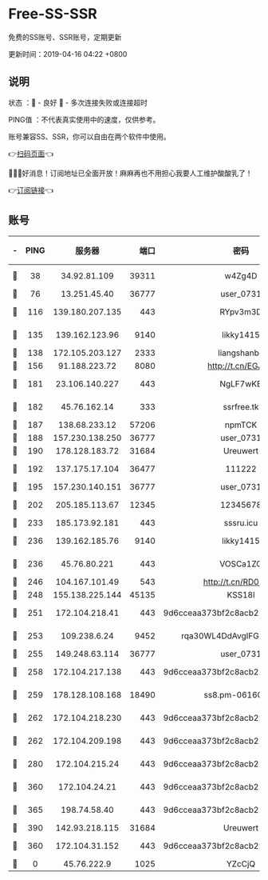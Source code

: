 # Free-SS-SSR

免费的SS账号、SSR账号，定期更新

更新时间：2019-04-16 04:22 +0800

## 说明

状态     ：🙂 - 良好 🙁 - 多次连接失败或连接超时

PING值   ：不代表真实使用中的速度，仅供参考。

账号兼容SS、SSR，你可以自由在两个软件中使用。

👉[扫码页面](https://liesauer.github.io/Free-SS-SSR/)👈

🎉🎉🎉好消息！订阅地址已全面开放！麻麻再也不用担心我要人工维护酸酸乳了！

👉[订阅链接](https://www.liesauer.net/yogurt/subscribe?ACCESS_TOKEN=DAYxR3mMaZAsaqUb)👈

## 账号

|-|PING|服务器|端口|密码|加密方式|区域|
|:----:|:----:|:-----:|-----:|:----:|:----:|:----:|
|🙂|38|34.92.81.109|39311|w4Zg4D|chacha20-ietf|US|
|🙂|76|13.251.45.40|36777|user_0731|chacha20|SG|
|🙂|116|139.180.207.135|443|RYpv3m3D|aes-256-cfb|JP|
|🙂|135|139.162.123.96|9140|likky1415|aes-256-cfb|JP|
|🙂|138|172.105.203.127|2333|liangshanbo|chacha20|JP|
|🙂|156|91.188.223.72|8080|http://t.cn/EGJIyrl|rc4-md5|RU|
|🙂|181|23.106.140.227|443|NgLF7wKB|aes-256-cfb|US|
|🙂|182|45.76.162.14|333|ssrfree.tk|aes-256-cfb|SG|
|🙂|187|138.68.233.12|57206|npmTCK|rc4-md5|US|
|🙂|188|157.230.138.250|36777|user_0731|chacha20|US|
|🙂|190|178.128.183.72|31684|Ureuwert|chacha20|US|
|🙂|192|137.175.17.104|36477|111222|aes-256-cfb|US|
|🙂|195|157.230.140.151|36777|user_0731|chacha20|US|
|🙂|202|205.185.113.67|12345|12345678|aes-256-cfb|US|
|🙂|233|185.173.92.181|443|sssru.icu|rc4-md5|RU|
|🙂|236|139.162.185.76|9140|likky1415|aes-256-cfb|DE|
|🙂|236|45.76.80.221|443|VOSCa1ZG|aes-256-cfb|DE|
|🙂|246|104.167.101.49|543|http://t.cn/RD0D7sx|rc4-md5|CA|
|🙂|248|155.138.225.144|45135|KSS18l|rc4-md5|US|
|🙂|251|172.104.218.41|443|9d6cceaa373bf2c8acb22e60b6a58be6|aes-256-cfb|US|
|🙂|253|109.238.6.24|9452|rqa30WL4DdAvgIFG6Fs3znzTa|aes-256-cfb|FR|
|🙂|255|149.248.63.114|36777|user_0731|chacha20|CA|
|🙂|258|172.104.217.138|443|9d6cceaa373bf2c8acb22e60b6a58be6|aes-256-cfb|US|
|🙂|259|178.128.108.168|18490|ss8.pm-06160004|aes-256-cfb|SG|
|🙂|262|172.104.218.230|443|9d6cceaa373bf2c8acb22e60b6a58be6|aes-256-cfb|US|
|🙂|262|172.104.209.198|443|9d6cceaa373bf2c8acb22e60b6a58be6|aes-256-cfb|US|
|🙂|280|172.104.215.24|443|9d6cceaa373bf2c8acb22e60b6a58be6|aes-256-cfb|US|
|🙂|360|172.104.24.21|443|9d6cceaa373bf2c8acb22e60b6a58be6|aes-256-cfb|US|
|🙂|365|198.74.58.40|443|9d6cceaa373bf2c8acb22e60b6a58be6|aes-256-cfb|US|
|🙂|390|142.93.218.115|31684|Ureuwert|chacha20|IN|
|🙂|360|172.104.31.152|443|9d6cceaa373bf2c8acb22e60b6a58be6|aes-256-cfb|US|
|🙁|0|45.76.222.9|1025|YZcCjQ|rc4-md5|JP|
